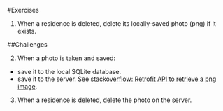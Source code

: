 #Exercises

1. When a residence is deleted, delete its locally-saved photo (png) if it exists.

##Challenges

2. When a photo is taken and saved:

  - save it to the local SQLite database.
  - save it to the server. See [stackoverflow: Retrofit API to retrieve a png image](http://bit.ly/2gHwnoM). 

3. When a residence is deleted, delete the photo on the server. 